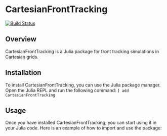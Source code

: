 # CartesianFrontTracking

[![Build Status](https://github.com/Fastaxx/CartesianFrontTracking.jl/actions/workflows/CI.yml/badge.svg?branch=main)](https://github.com/Fastaxx/CartesianFrontTracking.jl/actions/workflows/CI.yml?query=branch%3Amain)

## Overview

CartesianFrontTracking is a Julia package for front tracking simulations in Cartesian grids.

## Installation

To install CartesianFrontTracking, you can use the Julia package manager. Open the Julia REPL and run the following command:
```] add CartesianFrontTracking```

## Usage

Once you have installed CartesianFrontTracking, you can start using it in your Julia code. Here is an example of how to import and use the package:

